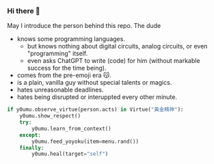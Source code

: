 ### Hi there 👋

<!--
**y0umu/y0umu** is a ✨ _special_ ✨ repository because its `README.md` (this file) appears on your GitHub profile.

Here are some ideas to get you started:

- 🔭 I’m currently working on ...
- 🌱 I’m currently learning ...
- 👯 I’m looking to collaborate on ...
- 🤔 I’m looking for help with ...
- 💬 Ask me about ...
- 📫 How to reach me: ...
- 😄 Pronouns: ...
- ⚡ Fun fact: ...
-->
May I introduce the person behind this repo. The dude
- knows some programming languages.
  - but knows nothing about digital circuits, analog circuits, or even "programming" itself.
  - even asks ChatGPT to write (code) for him (without markable success for the time being).
- comes from the pre-emoji era 😽.
- is a plain, vanilla guy without special talents or magics.
- hates unreasonable deadlines.
- hates being disrupted or interuppted every other minute.

```python
if y0umu.observe_virtue(person.acts) in Virtue("黃金精神"):
    y0umu.show_respect()
    try:
        y0umu.learn_from_context()
    except:
        y0umu.feed_yoyoku(item=menu.rand())
    finally:
        y0umu.heal(target="self")
```
